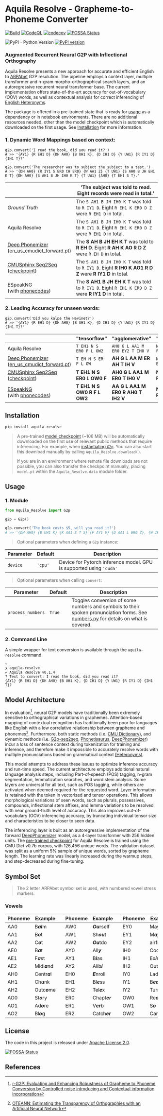 # Aquila Resolve - Grapheme-to-Phoneme Converter

[![Build](https://github.com/ionite34/Aquila-Resolve/actions/workflows/push-main.yml/badge.svg)](https://github.com/ionite34/Aquila-Resolve/actions/workflows/push-main.yml)
[![CodeQL](https://github.com/ionite34/Aquila-Resolve/actions/workflows/codeql-analysis.yml/badge.svg)](https://github.com/ionite34/Aquila-Resolve/actions/workflows/codeql-analysis.yml)
[![codecov](https://codecov.io/gh/ionite34/Aquila-Resolve/branch/main/graph/badge.svg?token=Y9DDMJ0C9A)](https://codecov.io/gh/ionite34/Aquila-Resolve)
[![FOSSA Status](https://app.fossa.com/api/projects/git%2Bgithub.com%2Fionite34%2FAquila-Resolve.svg?type=shield)](https://app.fossa.com/projects/git%2Bgithub.com%2Fionite34%2FAquila-Resolve?ref=badge_shield)

![PyPI - Python Version](https://img.shields.io/pypi/pyversions/Aquila-Resolve)
[![PyPI version](https://badge.fury.io/py/Aquila-Resolve.svg)](https://pypi.org/project/Aquila-Resolve/)

### Augmented Recurrent Neural G2P with Inflectional Orthography

Aquila Resolve presents a new approach for accurate and efficient English to 
[ARPAbet](https://wikipedia.org/wiki/ARPABET) G2P resolution.
The pipeline employs a context layer, multiple transformer and n-gram morpho-orthographical search layers, 
and an autoregressive recurrent neural transformer base. The current implementation offers state-of-the-art accuracy for out-of-vocabulary (OOV) words, as well as contextual
analysis for correct inferencing of [English Heteronyms](https://en.wikipedia.org/wiki/Heteronym_(linguistics)).

The package is offered in a pre-trained state that is ready for [usage](#Usage) as a dependency or in
notebook environments. There are no additional resources needed, other than the model checkpoint which is
automatically downloaded on the first usage. See [Installation](#Installation) for more information.

### 1. Dynamic Word Mappings based on context:

```pycon
g2p.convert('I read the book, did you read it?')
# >> '{AY1} {R EH1 D} {DH AH0} {B UH1 K}, {D IH1 D} {Y UW1} {R IY1 D} {IH1 T}?'
```
```pycon
g2p.convert('The researcher was to subject the subject to a test.')
# >> '{DH AH0} {R IY1 S ER0 CH ER0} {W AA1 Z} {T UW1} {S AH0 B JH EH1 K T} {DH AH0} {S AH1 B JH IH0 K T} {T UW1} {AH0} {T EH1 S T}.'
```

|                                                                                                                                                              | 'The subject was told to read. Eight records were read in total.'                                      |
|--------------------------------------------------------------------------------------------------------------------------------------------------------------|--------------------------------------------------------------------------------------------------------|
| *Ground Truth*                                                                                                                                               | The `S AH1 B JH IH0 K T` was told to `R IY1 D`. Eight `R EH1 K ER0 D Z` were `R EH1 D` in total.       |
| Aquila Resolve                                                                                                                                               | The `S AH1 B JH IH0 K T` was told to `R IY1 D`. Eight `R EH1 K ER0 D Z` were `R EH1 D` in total.       |
| [Deep Phonemizer](https://github.com/as-ideas/DeepPhonemizer)<br/>([en_us_cmudict_forward.pt](https://github.com/as-ideas/DeepPhonemizer#pretrained-models)) | The **S AH B JH EH K T** was told to **R EH D**. Eight **R AH K AO R D Z** were `R EH D` in total.     |
| [CMUSphinx Seq2Seq](https://github.com/cmusphinx/g2p-seq2seq)<br/>([checkpoint](https://github.com/cmusphinx/g2p-seq2seq#running-g2p))                       | The `S AH1 B JH IH0 K T` was told to `R IY1 D`. Eight **R IH0 K AO1 R D Z** were **R IY1 D** in total. |
| [ESpeakNG](https://github.com/espeak-ng/espeak-ng) <br/> (with [phonecodes](https://github.com/jhasegaw/phonecodes))                                         | The **S AH1 B JH EH K T** was told to `R IY1 D`. Eight `R EH1 K ER0 D Z` were **R IY1 D** in total.    |

### 2. Leading Accuracy for unseen words:

```pycon
g2p.convert('Did you kalpe the Hevinet?')
# >> '{AY1} {R EH1 D} {DH AH0} {B UH1 K}, {D IH1 D} {Y UW1} {R IY1 D} {IH1 T}?'
```
 
|                                                                                                                                                              | "tensorflow"                | "agglomerative"                    | "necrophages"                    |
|--------------------------------------------------------------------------------------------------------------------------------------------------------------|-----------------------------|------------------------------------|----------------------------------|
| Aquila Resolve                                                                                                                                               | `T EH1 N S ER0 F L OW2`     | `AH0 G L AA1 M ER0 EY2 T IH0 V`    | `N EH1 K R OW0 F EY2 JH IH0 Z`   |
| [Deep Phonemizer](https://github.com/as-ideas/DeepPhonemizer)<br/>([en_us_cmudict_forward.pt](https://github.com/as-ideas/DeepPhonemizer#pretrained-models)) | `T EH N S ER F L OW`        | **AH G L AA M ER AH T IH V**       | `N EH K R OW F EY JH IH Z`       |
| [CMUSphinx Seq2Seq](https://github.com/cmusphinx/g2p-seq2seq)<br/>([checkpoint](https://github.com/cmusphinx/g2p-seq2seq#running-g2p))                       | **T EH1 N S ER0 L OW0 F**   | **AH0 G L AA1 M ER0 T IH0 V**      | **N AE1 K R AH0 F IH0 JH IH0 Z** |
| [ESpeakNG](https://github.com/espeak-ng/espeak-ng) <br/> (with [phonecodes](https://github.com/jhasegaw/phonecodes))                                         | **T EH1 N S OW0 R F L OW2** | **AA G L AA1 M ER0 R AH0 T IH2 V** | **N EH1 K R AH0 F IH JH EH0 Z**  |


## Installation

```bash
pip install aquila-resolve
```
> A pre-trained [model checkpoint](https://huggingface.co/ionite/Aquila-Resolve/blob/main/model.pt) (~106 MB) will be
> automatically downloaded on the first use of relevant public methods that require inferencing. For example,
> when [instantiating `G2p`](#Usage). You can also start this download manually by calling `Aquila_Resolve.download()`.
> 
> If you are in an environment where remote file downloads are not possible, you can also transfer the checkpoint 
> manually, placing `model.pt` within the `Aquila_Resolve.data` module folder.

## Usage

### 1. Module

```python
from Aquila_Resolve import G2p

g2p = G2p()

g2p.convert('The book costs $5, will you read it?')
# >> '{DH AH0} {B UH1 K} {K AA1 S T S} {F AY1 V} {D AA1 L ER0 Z}, {W IH1 L} {Y UW1} {R IY1 D} {IH1 T}?'
```

> Optional parameters when defining a `G2p` instance:

| Parameter         | Default | Description                                                                                                                                                              |
|-------------------|---------|--------------------------------------------------------------------------------------------------------------------------------------------------------------------------|
| `device`          | `'cpu'` | Device for Pytorch inference model. GPU is supported using `'cuda'`                                                                                                      |

> Optional parameters when calling `convert`:

| Parameter         | Default | Description                                                                                                                                                              |
|-------------------|---------|--------------------------------------------------------------------------------------------------------------------------------------------------------------------------|
| `process_numbers` | `True`  | Toggles conversion of some numbers and symbols to their spoken pronunciation forms. See [numbers.py](src/Aquila_Resolve/text/numbers.py) for details on what is covered. |

### 2. Command Line

A simple wrapper for text conversion is available through the `aquila-resolve` command
```
~
❯ aquila-resolve
✔ Aquila Resolve v0.1.4
? Text to convert: I read the book, did you read it?
{AY1} {R EH1 D} {DH AH0} {B UH1 K}, {D IH1 D} {Y UW1} {R IY1 D} {IH1 T}?
```

## Model Architecture

In evaluation[^1], neural G2P models have traditionally been extremely sensitive to orthographical variations
in graphemes. Attention-based mapping of contextual recognition has traditionally been poor for languages
like English with a low correlative relationship between grapheme and phonemes[^2]. Furthermore, both static
methods (i.e. [CMU Dictionary](https://github.com/cmusphinx/cmudict)), and dynamic methods (i.e. 
[G2p-seq2seq](https://github.com/cmusphinx/g2p-seq2seq), 
[Phonetisaurus](https://github.com/AdolfVonKleist/Phonetisaurus), 
[DeepPhonemizer](https://github.com/as-ideas/DeepPhonemizer)) 
incur a loss of sentence context during tokenization for training and inference, and therefore make it impossible 
to accurately resolve words with multiple pronunciations based on grammatical context 
[(Heteronyms)](https://wikipedia.org/wiki/Heteronym_(linguistics)).

This model attempts to address these issues to optimize inference accuracy and run-time speed. The current architecture
employs additional natural language analysis steps, including Part-of-speech (POS) tagging, n-gram segmentation, 
lemmatization searches, and word stem analysis. Some layers are universal for all text, such as POS tagging,
while others are activated when deemed required for the requested word. Layer information is retained with the token
in vectorized and tensor operations. This allows morphological variations of seen words, such as plurals, possessives,
compounds, inflectional stem affixes, and lemma variations to be resolved with near ground-truth level of accuracy.
This also improves out-of-vocabulary (OOV) inferencing accuracy, by truncating individual tensor size and
characteristics to be closer to seen data. 

The inferencing layer is built as an autoregressive implementation of the forward
[DeepPhonemizer](https://github.com/as-ideas/DeepPhonemizer) model, as a 4-layer transformer with 256 hidden units. 
The [pre-trained checkpoint](https://huggingface.co/ionite/Aquila-Resolve/blob/main/model.pt) for Aquila Resolve 
is trained using the CMU Dict v0.7b corpus, with 126,456 unique words. The validation dataset was split as a 
uniform 5% sample of unique words, sorted by grapheme length. The learning rate was linearly increased during 
the warmup steps, and step-decreased during fine-tuning.

## Symbol Set

> The 2 letter ARPAbet symbol set is used, with numbered vowel stress markers.

### Vowels

| Phoneme | Example       |     | Phoneme | Example       |     | Phoneme | Example          |     | Phoneme | Example |  
|---------|---------------|-----|---------|---------------|-----|---------|------------------|-----|---------|---------|
| AA0     | B***al***m    |     | AW0     | ***Ou***rself |     | EY0     | Mayd***ay***     |     | OY0     |         |
| AA1     | B***o***t     |     | AW1     | Sh***ou***t   |     | EY1     | M***ay***day     |     | OY1     |         |
| AA2     | C***o***t     |     | AW2     | ***Ou***tdo   |     | EY2     | airfr***eigh***t |     | OY2     |         |
| AE0     | B***a***t     |     | AY0     | All***y***    |     | IH0     | Cook***i***ng    |     | UH0     |         |
| AE1     | F***a***st    |     | AY1     | B***i***as    |     | IH1     | Ex***i***st      |     | UH1     |         |
| AE2     | Midl***a***nd |     | AY2     | Alib***i***   |     | IH2     | Outf***i***t     |     | UH2     |         |
| AH0     | Centr***a***l |     | EH0     | ***E***nroll  |     | IY0     | Lad***y***       |     | UW0     |         |
| AH1     | Ch***u***nk   |     | EH1     | Bl***e***ss   |     | IY1     | B***ea***k       |     | UW1     |         |
| AH2     | Outc***o***me |     | EH2     | Tel***e***x   |     | IY2     | Turnk***ey***    |     | UW2     |         |
| AO0     | St***o***ry   |     | ER0     | Chapt***er*** |     | OW0     | Re***o***        |     |         |         |
| AO1     | Ad***o***re   |     | ER1     | V***er***b    |     | OW1     | S***o***         |     |         |         |
| AO2     | Bl***o***g    |     | ER2     | Catch***er*** |     | OW2     | Carg***o***      |     |         |         |


## License

The code in this project is released under [Apache License 2.0](LICENSE).

[![FOSSA Status](https://app.fossa.com/api/projects/git%2Bgithub.com%2Fionite34%2FAquila-Resolve.svg?type=large)](https://app.fossa.com/projects/git%2Bgithub.com%2Fionite34%2FAquila-Resolve?ref=badge_large)

## References

[^1]: [r-G2P: Evaluating and Enhancing Robustness of Grapheme to Phoneme Conversion by Controlled noise introducing 
and Contextual information incorporation](https://arxiv.org/abs/2202.11194)

[^2]: [OTEANN: Estimating the Transparency of Orthographies with an Artificial 
Neural Network](https://arxiv.org/abs/1912.13321)
